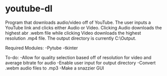 # youtube-dl
Program that downloads audio/video off of YouTube. The user inputs a YouTube link and clicks either Audio or Video. Clicking Audio downloads the highest abr .webm file while clicking Video downloads the highest resolution .mp4 file. The output directory is currently C:\Output.

Required Modules:
-Pytube
-tkinter

To-do:
-Allow for quality selection based off of resolution for video and average bitrate for audio
-Enable user input for output directory
-Convert .webm audio files to .mp3
-Make a snazzier GUI
